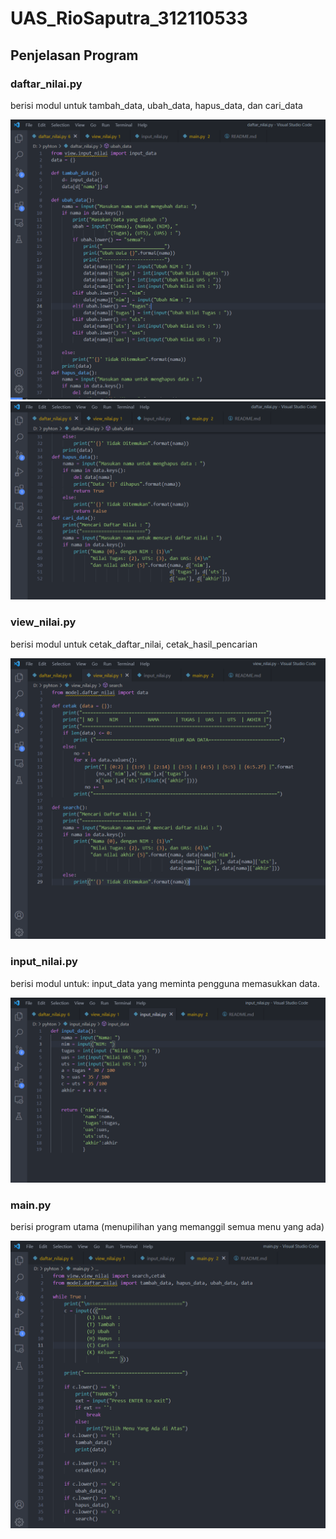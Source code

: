 # UAS_RioSaputra_312110533


## Penjelasan Program
### daftar_nilai.py
berisi modul untuk tambah_data, ubah_data, hapus_data, dan cari_data

![Gambar 1](screenshot/SS1.png)
![Gambar 2](screenshot/SS1.2.png)

### view_nilai.py 
berisi modul untuk cetak_daftar_nilai, cetak_hasil_pencarian

![Gambar 3](screenshot/SS2.png)


### input_nilai.py 
berisi modul untuk:
input_data yang meminta pengguna
memasukkan data.

![Gambar 4](screenshot/SS3.png)


### main.py 
berisi program utama 
(menupilihan yang memanggil semua menu yang ada)

![Gambar 5](screenshot/SS4.png)